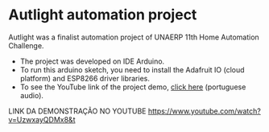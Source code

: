 # Autlight automation project
 Autlight was a finalist automation project of UNAERP 11th Home Automation Challenge.
 
- The project was developed on IDE Arduino.
- To run this arduino sketch, you need to install the Adafruit IO (cloud platform) and ESP8266 driver libraries.
- To see the YouTube link of the project demo, [click here](https://www.youtube.com/watch?v=UzwxayQDMx8&t) (portuguese audio).

LINK DA DEMONSTRAÇÃO NO YOUTUBE https://www.youtube.com/watch?v=UzwxayQDMx8&t
